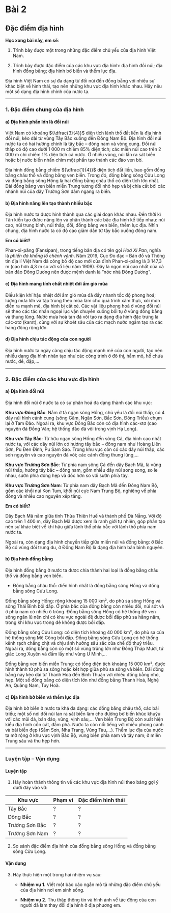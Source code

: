 # Bài 2
## Đặc điểm địa hình

**Học xong bài này, em sẽ**:

1. Trình bày được một trong những đặc điểm chủ yếu của địa hình Việt Nam.

2. Trình bày được đặc điểm của các khu vực địa hình: địa hình đồi núi; địa hình đồng bằng; địa hình bờ biển và thềm lục địa.

Địa hình Việt Nam có sự đa dạng từ đồi núi đến đồng bằng với nhiều sự khác biệt về hình thái, tạo nên những khu vực địa hình khác nhau. Hãy nêu một số dạng địa hình chính của nước ta.

---

### 1. Đặc điểm chung của địa hình

#### a) Địa hình phần lớn là đồi núi

Việt Nam có khoảng ${\dfrac{3}{4}}$ diện tích lãnh thổ đất liền là địa hình đồi núi, kéo dài từ vùng Tây Bắc xuống đến Đông Nam Bộ. Địa hình đồi núi nước ta có hai hướng chính là tây bắc – đông nam và vòng cung. Đồi núi thấp có độ cao dưới 1 000 m chiếm 85% diện tích; các miền núi cao trên 2 000 m chỉ chiếm 1% diện tích cả nước. Ở nhiều vùng, núi lấn ra sát biển hoặc bị nước biển nhấn chìm một phần tạo thành các đảo ven bờ.

Địa hình đồng bằng chiếm ${\dfrac{1}{4}}$ diện tích đất liền, bao gồm đồng bằng châu thổ và đồng bằng ven biển. Trong đó, đồng bằng sông Cửu Long và đồng bằng sông Hồng là hai đồng bằng châu thổ có diện tích lớn nhất. Dải đồng bằng ven biển miền Trung tương đối nhỏ hẹp và bị chia cắt bởi các nhánh núi của dãy Trường Sơn đâm ngang ra biển.

#### b) Địa hình nâng lên tạo thành nhiều bậc

Địa hình nước ta được hình thành qua các giai đoạn khác nhau. Đến thời kì Tân kiến tạo được nâng lên và phân thành các bậc địa hình kế tiếp nhau: núi cao, núi trung bình, núi thấp, đồi, đồng bằng ven biển, thềm lục địa. Nhìn chung, địa hình nước ta có độ cao giảm dần từ tây bắc xuống đông nam.

**Em có biết?**

Phan-xi-păng (Fansipan), trong tiếng bản địa có tên gọi *Hoá Xi Pan*, nghĩa là *phiến đá khổng lồ chênh vênh*. Năm 2019, Cục Đo đạc – Bản đồ và Thông tin địa lí Việt Nam đã công bố độ cao mới của đỉnh Phan-xi-păng là 3 147,3 m (cao hơn 4,3 m so với số liệu năm 1909). Đây là ngọn núi cao nhất của cả bán đảo Đông Dương nên được mệnh danh là “nóc nhà Đông Dương”.

#### c) Địa hình mang tính chất nhiệt đới ẩm gió mùa

Điều kiện khí hậu nhiệt đới ẩm gió mùa đã đẩy nhanh tốc độ phong hoá; lượng mưa lớn và tập trung theo mùa làm cho quá trình xâm thực, xói mòn diễn ra mạnh mẽ, địa hình bị cắt xẻ. Các vật liệu phong hoá ở vùng đồi núi sẽ theo các tác nhân ngoại lực vận chuyển xuống bồi tụ ở vùng đồng bằng và thung lũng. Nước mưa hoà tan đá vôi tạo ra dạng địa hình đặc trưng là các-xtơ (karst), cùng với sự khoét sâu của các mạch nước ngầm tạo ra các hang động rộng lớn.

#### d) Địa hình chịu tác động của con người

Địa hình nước ta ngày càng chịu tác động mạnh mẽ của con người, tạo nên nhiều dạng địa hình nhân tạo như các công trình ở đô thị, hầm mỏ, hồ chứa nước, đê, đập,...

---

### 2. Đặc điểm của các khu vực địa hình
#### a) Địa hình đồi núi

Địa hình đồi núi ở nước ta có sự phân hoá đa dạng thành các khu vực:

**Khu vực Đông Bắc**: Nằm ở tả ngạn sông Hồng, chủ yếu là đồi núi thấp, có 4 dãy núi hình cánh cung (sông Gâm, Ngân Sơn, Bắc Sơn, Đông Triều) chụm lại ở Tam Đảo. Ngoài ra, khu vực Đông Bắc còn có địa hình các-xtơ (cao nguyên đá Đồng Văn; hệ thống đảo đá vôi trong vịnh Hạ Long).

**Khu vực Tây Bắc**: Từ hữu ngạn sông Hồng đến sông Cả, địa hình cao nhất nước ta, với các dãy núi lớn có hướng tây bắc – đông nam như Hoàng Liên Sơn, Pu Đen Đinh, Pu Sam Sao. Trong khu vực còn có các dãy núi thấp, các sơn nguyên và cao nguyên đá vôi; các cánh đồng thung lũng,...

**Khu vực Trường Sơn Bắc**: Từ phía nam sông Cả đến dãy Bạch Mã, là vùng núi thấp, hướng tây bắc – đông nam, gồm nhiều dãy núi song song, so le nhau, sườn phía đông hẹp và dốc hơn so với sườn phía tây.

**Khu vực Trường Sơn Nam**: Từ phía nam dãy Bạch Mã đến Đông Nam Bộ, gồm các khối núi Kon Tum, khối núi cực Nam Trung Bộ, nghiêng về phía đông và nhiều cao nguyên xếp tầng.

**Em có biết?**

Dãy Bạch Mã nằm giữa tỉnh Thừa Thiên Huế và thành phố Đà Nẵng. Với độ cao trên 1 400 m, dãy Bạch Mã được xem là ranh giới tự nhiên, góp phần tạo nên sự khác biệt về khí hậu giữa lãnh thổ phía bắc với lãnh thổ phía nam nước ta.

Ngoài ra, còn dạng địa hình chuyển tiếp giữa miền núi và đồng bằng: ở Bắc Bộ có vùng đồi trung du, ở Đồng Nam Bộ là dạng địa hình bán bình nguyên.

#### b) Địa hình đồng bằng

Địa hình đồng bằng ở nước ta được chia thành hai loại là đồng bằng châu thổ và đồng bằng ven biển.
*   Đồng bằng châu thổ: điển hình nhất là đồng bằng sông Hồng và đồng bằng sông Cửu Long.

Đồng bằng sông Hồng: rộng khoảng 15 000 km², do phù sa sông Hồng và sông Thái Bình bồi đắp. Ở phía bắc của đồng bằng còn nhiều đồi, núi sót và ở phía nam có nhiều ô trũng. Đồng bằng sông Hồng có hệ thống đê ven sông ngăn lũ nên chỉ có khu vực ngoài đê được bồi đắp phù sa hằng năm, trong khi khu vực trong đê không được bồi đắp.

Đồng bằng sông Cửu Long: có diện tích khoảng 40 000 km², do phù sa của hệ thống sông Mê Công bồi đắp. Đồng bằng sông Cửu Long có hệ thống kênh rạch chằng chịt và chịu ảnh hưởng sâu sắc của chế độ thuỷ triều. Ngoài ra, đồng bằng còn có một số vùng trũng lớn như Đồng Tháp Mười, tứ giác Long Xuyên và đầm lầy như vùng U Minh,...

Đồng bằng ven biển miền Trung: có tổng diện tích khoảng 15 000 km², được hình thành từ phù sa sông hoặc kết hợp giữa phù sa sông và biển. Dải đồng bằng này kéo dài từ Thanh Hoá đến Bình Thuận với nhiều đồng bằng nhỏ, hẹp. Một số đồng bằng có diện tích lớn như đồng bằng Thanh Hoá, Nghệ An, Quảng Nam, Tuy Hoà.

#### c) Địa hình bờ biển và thềm lục địa

Địa hình bờ biển ở nước ta khá đa dạng: các đồng bằng châu thổ, các bãi triều; một số nơi đồi núi lan ra sát biển làm cho đường bờ biển khúc khuỷu với các mũi đá, bán đảo, vũng, vịnh sâu,... Ven biển Trung Bộ còn xuất hiện kiểu địa hình cồn cát, đầm phá. Nước ta còn nổi tiếng với nhiều phong cảnh và bãi biển đẹp (Sầm Sơn, Nha Trang, Vũng Tàu,...). Thềm lục địa của nước ta mở rộng ở khu vực vịnh Bắc Bộ, vùng biển phía nam và tây nam; ở miền Trung sâu và thu hẹp hơn.

---

### Luyện tập – Vận dụng
#### Luyện tập

1. Hãy hoàn thành thông tin về các khu vực địa hình núi theo bảng gợi ý dưới đây vào vở:

| Khu vực | Phạm vi | Đặc điểm hình thái |
|---|---|---|
| Tây Bắc | ? | ? |
| Đông Bắc | ? | ? |
| Trường Sơn Bắc | ? | ? |
| Trường Sơn Nam | ? | ? |

2. So sánh đặc điểm địa hình của đồng bằng sông Hồng và đồng bằng sông Cửu Long.

#### Vận dụng

3. Hãy thực hiện một trong hai nhiệm vụ sau:
    *   **Nhiệm vụ 1.** Viết một báo cáo ngắn mô tả những đặc điểm chủ yếu của địa hình nơi em sinh sống.

    *   **Nhiệm vụ 2.** Thu thập thông tin và hình ảnh về tác động của con người đã làm thay đổi địa hình ở địa phương em.

